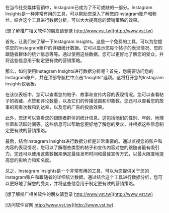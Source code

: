 在当今社交媒体营销中，Instagram已成为了不可或缺的一部分。Instagram Insights是一种非常有用的工具，可以帮助您深入了解您的Instagram账户和粉丝。结合这个工具进行数据分析，可以大大提高您的营销策略的效果。

[想了解推广相关软件的朋友请登录 http://www.vst.tw](http://www.vst.tw)

首先，让我们来了解一下Instagram Insights。这是一个免费的工具，可以为您提供您的Instagram账户的详细统计数据。它可以显示您每个帖子的表现情况、您的跟随者群体的统计信息等等。通过使用这些数据，您可以更好地了解您的受众，并将这些信息用于制定更有效的营销策略。

那么，如何使用Instagram Insights进行数据分析呢？首先，您需要访问您的Instagram账户，并在顶部导航栏中点击“Insights”选项。这将打开您的Instagram Insights仪表板。

在该仪表板中，您可以查看您的帖子、故事和宣传内容的表现情况。您可以查看帖子的收藏、点赞和评论数量，以及它们的传播范围和印象数。您还可以查看您的故事的观看次数和到达率，以及您的广告的投放效果。

此外，您还可以查看您的跟随者群体的统计信息。这包括他们的性别、年龄、地理位置和活跃时间等。这些信息可以帮助您更好地了解您的受众，并根据这些信息制定更有效的营销策略。

最后，结合Instagram Insights进行数据分析是非常重要的。通过监视您的账户和内容的表现情况，您可以了解哪些类型的帖子和宣传内容对您的跟随者最有吸引力。您还可以使用这些数据来确定最佳发布时间和最佳宣传方式，以最大限度地提高您的影响力和知名度。

总之，Instagram Insights是一个非常有用的工具，可以为您提供关于您的Instagram账户和跟随者的详细统计数据。通过结合这个工具进行数据分析，您可以更好地了解您的受众，并将这些信息用于制定更有效的营销策略。

[想了解推广相关软件的朋友请登录 http://www.vst.tw](http://www.vst.tw)


[访问软件官网 http://www.vst.tw](http://www.vst.tw)
